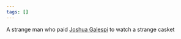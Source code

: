 ```yaml
---
tags: []
---
```

   
A strange man who paid [Joshua Galespi](/not_created.md) to watch a strange casket